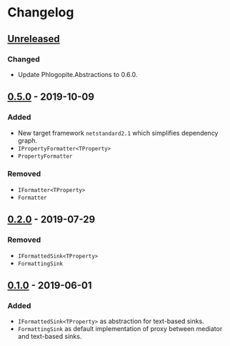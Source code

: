 # Changelog

## [Unreleased]
### Changed
- Update Phlogopite.Abstractions to 0.6.0.

## [0.5.0] - 2019-10-09
### Added
- New target framework `netstandard2.1` which simplifies dependency graph.
- `IPropertyFormatter<TProperty>`
- `PropertyFormatter`

### Removed
- `IFormatter<TProperty>`
- `Formatter`

## [0.2.0] - 2019-07-29
### Removed
- `IFormattedSink<TProperty>`
- `FormattingSink`

## [0.1.0] - 2019-06-01
### Added
- `IFormattedSink<TProperty>` as abstraction for text-based sinks.
- `FormattingSink` as default implementation of proxy between mediator and text-based sinks.

[Unreleased]: https://github.com/qbit86/phlogopite/compare/formatting-0.5.0...HEAD
[0.5.0]: https://github.com/qbit86/phlogopite/compare/formatting-0.2.0...formatting-0.5.0
[0.2.0]: https://github.com/qbit86/phlogopite/compare/formatting-0.1.0...formatting-0.2.0
[0.1.0]: https://github.com/qbit86/phlogopite/releases/tag/formatting-0.1.0

